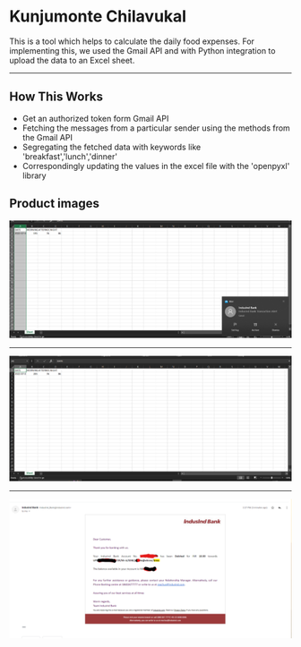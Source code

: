 <h1>Kunjumonte Chilavukal </h1>

This is a tool which helps to calculate the daily food expenses. For implementing this, we used the Gmail API and with Python integration to upload the data to an Excel sheet.
<hr>
<h2>How This Works</h2>
<ul>
    <li>Get an authorized token form Gmail API</li>
    <li>Fetching the messages from a particular sender using the methods from the Gmail API</li>
    <li>Segregating the fetched data with keywords like 'breakfast','lunch','dinner'</li>
    <li>Correspondingly updating the values in the excel file with the 'openpyxl' library</li>
</ul>
<h2>Product images</h2>

<img src = "imgs/excel1.png">
<hr>
<img src = "imgs/excel2.png">
<hr>
<img src="imgs/emailsample.png">
